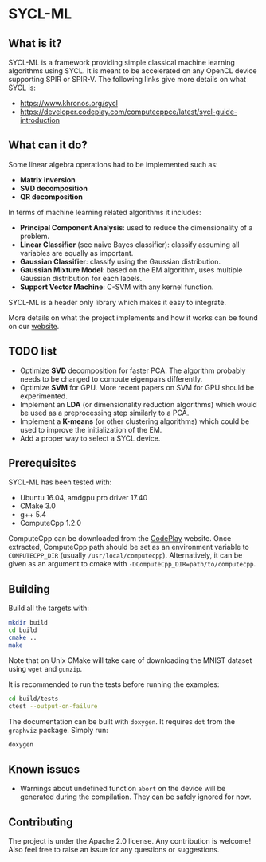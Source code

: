 # SYCL-ML

## What is it?
SYCL-ML is a framework providing simple classical machine learning algorithms using SYCL.
It is meant to be accelerated on any OpenCL device supporting SPIR or SPIR-V.
The following links give more details on what SYCL is:
- https://www.khronos.org/sycl
- https://developer.codeplay.com/computecppce/latest/sycl-guide-introduction

## What can it do?
Some linear algebra operations had to be implemented such as:
- **Matrix inversion**
- **SVD decomposition**
- **QR decomposition**

In terms of machine learning related algorithms it includes:
- **Principal Component Analysis**: used to reduce the dimensionality of a problem.
- **Linear Classifier** (see naive Bayes classifier): classify assuming all variables are equally as important.
- **Gaussian Classifier**: classify using the Gaussian distribution.
- **Gaussian Mixture Model**: based on the EM algorithm, uses multiple Gaussian distribution for each labels.
- **Support Vector Machine**: C-SVM with any kernel function.

SYCL-ML is a header only library which makes it easy to integrate.

More details on what the project implements and how it works can be found on our [website](https://www.codeplay.com/portal/12-21-17-alternative-machine-learning-algorithms-using-sycl-and-opencl).

## TODO list
- Optimize **SVD** decomposition for faster PCA. The algorithm probably needs to be changed to compute eigenpairs differently.
- Optimize **SVM** for GPU. More recent papers on SVM for GPU should be experimented.
- Implement an **LDA** (or dimensionality reduction algorithms) which would be used as a preprocessing step similarly to a PCA.
- Implement a **K-means** (or other clustering algorithms) which could be used to improve the initialization of the EM.
- Add a proper way to select a SYCL device.

## Prerequisites
SYCL-ML has been tested with:
- Ubuntu 16.04, amdgpu pro driver 17.40
- CMake 3.0
- g++ 5.4
- ComputeCpp 1.2.0

ComputeCpp can be downloaded from the [CodePlay](https://www.codeplay.com/products/computesuite/computecpp) website.
Once extracted, ComputeCpp path should be set as an environment variable to `COMPUTECPP_DIR` (usually `/usr/local/computecpp`).
Alternatively, it can be given as an argument to cmake with `-DComputeCpp_DIR=path/to/computecpp`.

## Building
Build all the targets with:
```bash
mkdir build
cd build
cmake ..
make
```
Note that on Unix CMake will take care of downloading the MNIST dataset using `wget` and `gunzip`.

It is recommended to run the tests before running the examples:
```bash
cd build/tests
ctest --output-on-failure
```

The documentation can be built with `doxygen`. It requires `dot` from the `graphviz` package. Simply run:
```bash
doxygen
```

## Known issues
- Warnings about undefined function `abort` on the device will be generated during the compilation. They can be safely ignored for now.

## Contributing
The project is under the Apache 2.0 license. Any contribution is welcome! Also feel free to raise an issue for any
questions or suggestions.
